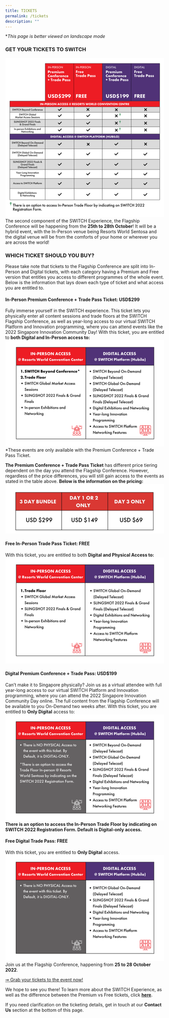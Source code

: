 ```yaml
---
title: TICKETS
permalink: /tickets
description: ""
---
```

**This page is better viewed on landscape mode*
### **GET YOUR TICKETS TO SWITCH**
![](/images/SWITCH%202022%20Landing%20Page/ticketing%20table%20ver%202%20with%20cross.png)
The second component of the SWITCH Experience, the Flagship Conference will be happening from the **25th to 28th October**! It will be a hybrid event, with the In-Person venue being Resorts World Sentosa and the digital venue will be from the comforts of your home or wherever you are across the world! 
### **WHICH TICKET SHOULD YOU BUY?** 
Please take note that tickets to the Flagship Conference are split into In-Person and Digital tickets, with each category having a Premium and Free version that entitles you access to different programmes of the whole event. Below is the information that lays down each type of ticket and what access you are entitled to.
#### **In-Person Premium Conference + Trade Pass Ticket: USD$299**
Fully immerse yourself in the SWITCH experience. This ticket lets you physically enter all content sessions and trade floors at the SWITCH Flagship Conference, as well as year-long access to our virtual SWITCH Platform and Innovation programming, where you can attend events like the 2022 Singapore Innovation Community Day! With this ticket, you are entitled to **both Digital and In-Person access to:**![](/images/SWITCH%202022%20Landing%20Page/Premium%20Conference%20Trade%20Pass%20Ticket%20$299%20purple%20ver%20.png)
*These events are only available with the Premium Conference + Trade Pass Ticket.

**The Premium Conference + Trade Pass Ticket** has different price tiering dependent on the day you attend the Flagship Conference. However, regardless of the price differences, you will still gain access to the events as stated in the table above.
**Below is the information on the pricing:**
![](/images/SWITCH%202022%20Landing%20Page/DFEFB720-DDC0-482C-B405-6EB8C9FA285F_1_201_a%20ver2.jpeg)
#### **Free In-Person Trade Pass Ticket: FREE**
With this ticket, you are entitled to both **Digital and Physical Access to:**![](/images/SWITCH%202022%20Landing%20Page/Free%20In-person%20Trade%20Pass%20Ticket%20$0%20purple%20ver%20.png)
#### **Digital Premium Conference + Trade Pass: USD$199**
Can’t make it to Singapore physically? Join us as a virtual attendee with full year-long access to our virtual SWITCH Platform and Innovation programming, where you can attend the 2022 Singapore Innovation Community Day online. The full content from the Flagship Conference will be available to you On-Demand two weeks after. With this ticket, you are entitled to **Only Digital** access to:![](/images/SWITCH%202022%20Landing%20Page/Digital%20Premium%20Conference%20Trade%20Pass%20$199%20.png)
**There is an option to access the In-Person Trade Floor by indicating on SWITCH 2022 Registration Form. Default is Digital-only access.** 
#### **Free Digital Trade Pass: FREE**
With this ticket, you are entitled to **Only Digital** access.
![](/images/SWITCH%202022%20Landing%20Page/Free%20Digital%20Trade%20Pass%20$0%20purple%20ver.png)
Join us at the Flagship Conference, happening from **25 to 28 October 2022**. 

[➞ Grab your tickets to the event now!](https://community.switchsg.org/register)

We hope to see you there! To learn more about the SWITCH Experience, as well as the difference between the Premium vs Free tickets, click **[here](https://enterprisesg-switch-staging.netlify.app/the-switch-experience)**. 

If you need clarification on the ticketing details, get in touch at our **Contact Us** section at the bottom of this page.